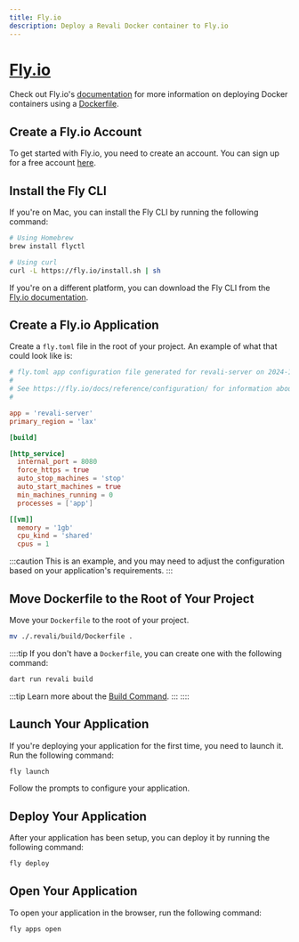 ```yaml
---
title: Fly.io
description: Deploy a Revali Docker container to Fly.io
---
```


# [Fly.io][fly-io]

Check out Fly.io's [documentation][fly-io-docs] for more information on deploying Docker containers using a [Dockerfile][dockerfile-docs].

## Create a Fly.io Account

To get started with Fly.io, you need to create an account. You can sign up for a free account [here](https://fly.io/app/sign-up).

## Install the Fly CLI

If you're on Mac, you can install the Fly CLI by running the following command:

```bash
# Using Homebrew
brew install flyctl

# Using curl
curl -L https://fly.io/install.sh | sh
```

If you're on a different platform, you can download the Fly CLI from the [Fly.io documentation][install-cli].

## Create a Fly.io Application

Create a `fly.toml` file in the root of your project. An example of what that could look like is:

```toml
# fly.toml app configuration file generated for revali-server on 2024-10-12T15:50:46-07:00
#
# See https://fly.io/docs/reference/configuration/ for information about how to use this file.
#

app = 'revali-server'
primary_region = 'lax'

[build]

[http_service]
  internal_port = 8080
  force_https = true
  auto_stop_machines = 'stop'
  auto_start_machines = true
  min_machines_running = 0
  processes = ['app']

[[vm]]
  memory = '1gb'
  cpu_kind = 'shared'
  cpus = 1
```

:::caution
This is an example, and you may need to adjust the configuration based on your application's requirements.
:::

## Move Dockerfile to the Root of Your Project

Move your `Dockerfile` to the root of your project.

```bash
mv ./.revali/build/Dockerfile .
```

::::tip
If you don't have a `Dockerfile`, you can create one with the following command:

```bash
dart run revali build
```

:::tip
Learn more about the [Build Command][build-command].
:::
::::

## Launch Your Application

If you're deploying your application for the first time, you need to launch it. Run the following command:

```bash
fly launch
```

Follow the prompts to configure your application.

## Deploy Your Application

After your application has been setup, you can deploy it by running the following command:

```bash
fly deploy
```

## Open Your Application

To open your application in the browser, run the following command:

```bash
fly apps open
```

[fly-io]: https://fly.io/
[fly-io-docs]: https://fly.io/docs/
[dockerfile-docs]: https://fly.io/docs/languages-and-frameworks/dockerfile/
[install-cli]: https://fly.io/docs/flyctl/install/
[build-command]: ../../../revali/cli/build.md

